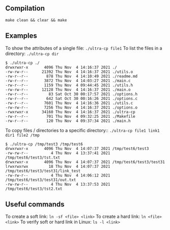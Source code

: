 
## Compilation

`make clean && clear && make`

## Examples

To show the attributes of a single file: `./ultra-cp file1`
To list the files in a directory: `./ultra-cp dir`
```
$ ./ultra-cp ./
drwxrwxr-x       4096 Thu Nov  4 14:16:37 2021 ./
-rw-rw-r--      21392 Thu Nov  4 14:16:37 2021 ./utils.o
-rw-r--r--        878 Thu Nov  4 14:10:49 2021 ./readme.md
-rw-r--r--       3872 Thu Nov  4 14:03:27 2021 ./main.c
-rw-r--r--       1159 Thu Nov  4 09:44:45 2021 ./utils.h
-rw-rw-r--      12128 Thu Nov  4 14:16:37 2021 ./main.o
-rw-r--r--         83 Sat Oct 30 00:17:57 2021 ./options.h
-rw-r--r--        642 Sat Oct 30 00:16:26 2021 ./options.c
-rw-r--r--       7601 Thu Nov  4 14:16:36 2021 ./utils.c
-rw-rw-r--       7256 Thu Nov  4 14:16:37 2021 ./options.o
-rwxrwxr-x      34160 Thu Nov  4 14:16:37 2021 ./ultra-cp
-rw-r--r--        701 Thu Nov  4 09:32:25 2021 ./Makefile
-rw-r--r--        120 Thu Nov  4 09:37:34 2021 ./main.h
```

To copy files / directories to a specific directory:: `./ultra-cp file1 link1 dir1 file2 /tmp`
```
$ ./ultra-cp /tmp/test3 /tmp/test6
drwxrwxr-x       4096 Thu Nov  4 14:07:37 2021 /tmp/test6/test3
-rw-rw-r--          4 Thu Nov  4 13:37:41 2021 /tmp/test6/test3/tst.txt
drwxrwxr-x       4096 Thu Nov  4 14:07:37 2021 /tmp/test6/test3/test31
lrwxrwxrwx         18 Thu Nov  4 14:07:37 2021 /tmp/test6/test3/test31/link_test
-rw-rw-r--          4 Thu Nov  4 14:06:12 2021 /tmp/test6/test3/test31/out.txt
-rw-rw-r--          4 Thu Nov  4 13:37:53 2021 /tmp/test6/test3/tst2.txt

```


## Useful commands

To create a soft link: `ln -sf <file> <link>`
To create a hard link: `ln <file> <link>`
To verify soft or hard link in Linux: `ls -l <link>`
